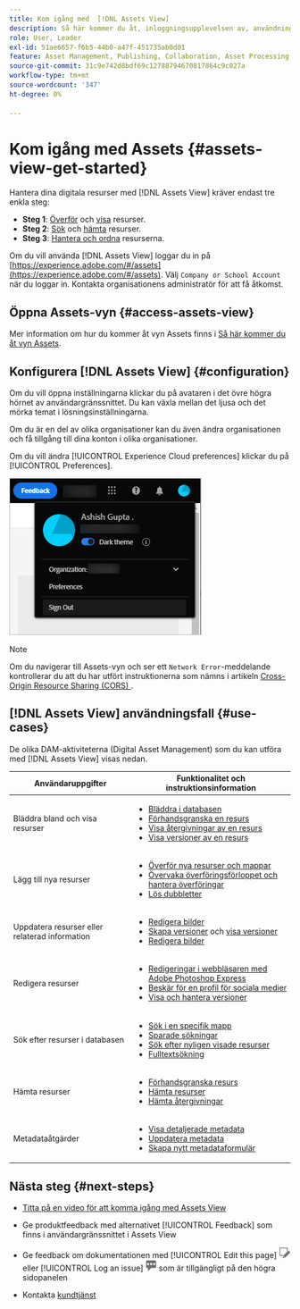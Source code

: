 ```yaml
---
title: Kom igång med  [!DNL Assets View]
description: Så här kommer du åt, inloggningsupplevelsen av, användningsfall som stöds och kända problem i  [!DNL Assets View].
role: User, Leader
exl-id: 51ae6657-f6b5-44b0-a47f-451735ab0d01
feature: Asset Management, Publishing, Collaboration, Asset Processing
source-git-commit: 31c9e742d8bdf69c12788794670817864c9c027a
workflow-type: tm+mt
source-wordcount: '347'
ht-degree: 0%

---
```


# Kom igång med Assets {#assets-view-get-started}

<!-- TBD: Make links for these steps. -->

Hantera dina digitala resurser med [!DNL Assets View] kräver endast tre enkla steg:

* **Steg 1**: [Överför](/help/assets/add-delete-assets-view.md) och [visa](/help/assets/navigate-assets-view.md) resurser.
* **Steg 2**: [Sök](/help/assets/search-assets-view.md) och [hämta](/help/assets/manage-organize-assets-view.md#download) resurser.
* **Steg 3**: [Hantera och ordna](/help/assets/manage-organize-assets-view.md) resurserna.

Om du vill använda [!DNL Assets View] loggar du in på [https://experience.adobe.com/#/assets](https://experience.adobe.com/#/assets). Välj `Company or School Account` när du loggar in. Kontakta organisationens administratör för att få åtkomst.

<!--In addition, more reference information that can be helpful is [understanding of the user interface](/help/assets/navigate-assets-view.md), [list of use cases](#use-cases), [supported file types](/help/assets/supported-file-formats-assets-view.md), and [known issues](/help/assets/release-notes.md#known-issues).
-->

## Öppna Assets-vyn {#access-assets-view}

Mer information om hur du kommer åt vyn Assets finns i [Så här kommer du åt vyn Assets](/help/assets/assets-view-introduction.md#how-to-access-assets-view).

## Konfigurera [!DNL Assets View] {#configuration}

Om du vill öppna inställningarna klickar du på avataren i det övre högra hörnet av användargränssnittet. Du kan växla mellan det ljusa och det mörka temat i lösningsinställningarna.

Om du är en del av olika organisationer kan du även ändra organisationen och få tillgång till dina konton i olika organisationer.

Om du vill ändra [!UICONTROL Experience Cloud preferences] klickar du på [!UICONTROL Preferences].

![Inställning för att växla mörkt och ljust tema](assets/theme-change.png)

>[!NOTE]
>
>Om du navigerar till Assets-vyn och ser ett `Network Error`-meddelande kontrollerar du att du har utfört instruktionerna som nämns i artikeln [Cross-Origin Resource Sharing (CORS) ](/help/headless/deployment/cross-origin-resource-sharing.md) .

## [!DNL Assets View] användningsfall {#use-cases}

De olika DAM-aktiviteterna (Digital Asset Management) som du kan utföra med [!DNL Assets View] visas nedan.

| Användaruppgifter | Funktionalitet och instruktionsinformation |
|-----|------|
| Bläddra bland och visa resurser | <ul> <li>[Bläddra i databasen](/help/assets/navigate-assets-view.md#view-assets-and-details) </li> <li> [Förhandsgranska en resurs](/help/assets/navigate-assets-view.md#preview-assets) <li> [Visa återgivningar av en resurs](/help/assets/add-delete-assets-view.md#renditions) </li> <li>[Visa versioner av en resurs](/help/assets/manage-organize-assets-view.md#view-versions)</li></ul> |
| Lägg till nya resurser | <ul> <li>[Överför nya resurser och mappar](/help/assets/add-delete-assets-view.md)</li> <li>[Övervaka överföringsförloppet och hantera överföringar](/help/assets/add-delete-assets-view.md#upload-progress)</li> <li>[Lös dubbletter](/help/assets/add-delete-assets-view.md)</li> </ul> |
| Uppdatera resurser eller relaterad information | <ul> <li>[Redigera bilder](/help/assets/edit-images-assets-view.md)</li> <li>[Skapa versioner](/help/assets/manage-organize-assets-view.md#create-versions) och [visa versioner](/help/assets/manage-organize-assets-view.md#view-versions)</li> <li>[Redigera bilder](/help/assets/edit-images-assets-view.md)</li> </ul> |
| Redigera resurser | <ul> <li>[Redigeringar i webbläsaren med Adobe Photoshop Express](/help/assets/edit-images-assets-view.md)</li> <li>[Beskär för en profil för sociala medier](/help/assets/edit-images-assets-view.md#crop-straighten-images)</li> <li>[Visa och hantera versioner](/help/assets/manage-organize-assets-view.md#view-versions)</li></ul></ul> |
| Sök efter resurser i databasen | <ul> <li>[Sök i en specifik mapp](/help/assets/search-assets-view.md#refine-search-results)</li> <li>[Sparade sökningar](/help/assets/search-assets-view.md#saved-search)</li> <li>[Sök efter nyligen visade resurser](/help/assets/search-assets-view.md)</li> <li>[Fulltextsökning](/help/assets/search-assets-view.md) |
| Hämta resurser | <ul> <li> [Förhandsgranska resurs](/help/assets/navigate-assets-view.md#preview-assets) </li> <li> [Hämta resurser](/help/assets/manage-organize-assets-view.md#download) <li> [Hämta återgivningar](/help/assets/add-delete-assets-view.md#renditions) </li></ul> |
| Metadataåtgärder | <ul> <li>[Visa detaljerade metadata](/help/assets/metadata-assets-view.md) </li> <li> [Uppdatera metadata](/help/assets/metadata-assets-view.md#update-metadata)</li> <li> [Skapa nytt metadataformulär](/help/assets/metadata-assets-view.md#metadata-forms) </li> </ul> |

## Nästa steg {#next-steps}

* [Titta på en video för att komma igång med Assets View](https://experienceleague.adobe.com/docs/experience-manager-learn/assets-essentials/getting-started.html?lang=sv-SE)

* Ge produktfeedback med alternativet [!UICONTROL Feedback] som finns i användargränssnittet i Assets View

* Ge feedback om dokumentationen med [!UICONTROL Edit this page] ![redigera sidan](assets/do-not-localize/edit-page.png) eller [!UICONTROL Log an issue] ![skapa ett GitHub-problem](assets/do-not-localize/github-issue.png) som är tillgängligt på den högra sidopanelen

* Kontakta [kundtjänst](https://experienceleague.adobe.com/sv?support-solution=General#support)


<!--TBD: Merge the below rows in the table when the use cases are documented/available.

| How do I delete assets? | <ul> <li>[Delete assets](/help/assets/manage-organize.md)</li> <li>Recover deleted assets</li> <li>Permanently delete assets</li> </ul> |
| How do I share assets or find shared assets? | <ul> <li>Shared by me</li> <li>Shared with me</li> <li>Share for comments and review</li> <li>Unshare assets</li> </ul> |
| How do I collaborate with others and get my assets reviewed | <ul> <li>Share for review</li> <li>Provide comments. Resolve and filter comments</li> <li>Annotations on images</li> <li>Assign tasks to specific users and prioritize</li> </ul> |

-->

<!-- 

## ![feedback icon](assets/do-not-localize/feedback-icon.png) Provide product feedback {#provide-feedback}

Adobe welcomes feedback about the solution. To provide feedback without even switching your working application, use the [!UICONTROL Feedback] option in the user interface. It also lets you attach files such as screenshots or video recording of an issue.

  ![feedback option in the interface](assets/feedback-panel.png)

To provide feedback for documentation, click [!UICONTROL Edit this page] ![edit the page](assets/do-not-localize/edit-page.png) or [!UICONTROL Log an issue] ![create a GitHub issue](assets/do-not-localize/github-issue.png) from the right sidebar. You can do one of the following: 

* Make the content updates and submit a GitHub pull request.
* Create an issue or ticket in GitHub. Retain the automatically populated article name when creating an issue.

-->
<!--
>[!MORELIKETHIS]
>
>* [Understand the user interface](/help/assets/navigate-asssets-view.md).
>* [Release notes and known issues](/help/assets/release-notes.md).
>* [Supported file types](/help/assets/supported-file-formats.md).
-->
